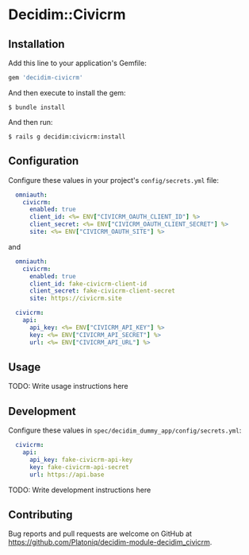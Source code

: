 # Decidim::Civicrm

## Installation

Add this line to your application's Gemfile:

```ruby
gem 'decidim-civicrm'
```

And then execute to install the gem:

    $ bundle install

And then run:

    $ rails g decidim:civicrm:install


## Configuration

Configure these values in your project's `config/secrets.yml` file:

```yaml
  omniauth:
    civicrm:
      enabled: true
      client_id: <%= ENV["CIVICRM_OAUTH_CLIENT_ID"] %>
      client_secret: <%= ENV["CIVICRM_OAUTH_CLIENT_SECRET"] %>
      site: <%= ENV["CIVICRM_OAUTH_SITE"] %>
```

and


```yaml
  omniauth:
    civicrm:
      enabled: true
      client_id: fake-civicrm-client-id
      client_secret: fake-civicrm-client-secret
      site: https://civicrm.site
```

```yaml
  civicrm:
    api:
      api_key: <%= ENV["CIVICRM_API_KEY"] %>
      key: <%= ENV["CIVICRM_API_SECRET"] %>
      url: <%= ENV["CIVICRM_API_URL"] %>
```

## Usage

TODO: Write usage instructions here

## Development

Configure these values in `spec/decidim_dummy_app/config/secrets.yml`:

```yaml
  civicrm:
    api:
      api_key: fake-civicrm-api-key
      key: fake-civicrm-api-secret
      url: https://api.base
```

TODO: Write development instructions here

## Contributing

Bug reports and pull requests are welcome on GitHub at https://github.com/Platoniq/decidim-module-decidim_civicrm.
